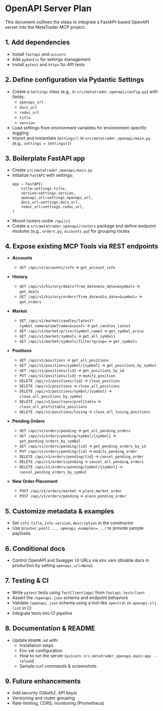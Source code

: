 # OpenAPI Server Plan

This document outlines the steps to integrate a FastAPI-based OpenAPI server into the MetaTrader MCP project.

## 1. Add dependencies

- Install `fastapi` and `uvicorn`
- Add `pydantic` for settings management
- Install `pytest` and `httpx` for API tests

## 2. Define configuration via Pydantic Settings

- Create a `Settings` class (e.g., in `src/metatrader_openapi/config.py`) with fields:
  - `openapi_url`
  - `docs_url`
  - `redoc_url`
  - `title`
  - `version`
- Load settings from environment variables for environment-specific toggling
- Import and instantiate `Settings()` in `src/metatrader_openapi/main.py` (e.g., `settings = Settings()`)

## 3. Boilerplate FastAPI app

- Create `src/metatrader_openapi/main.py`
- Initialize `FastAPI` with settings:
  ```python
  app = FastAPI(
      title=settings.title,
      version=settings.version,
      openapi_url=settings.openapi_url,
      docs_url=settings.docs_url,
      redoc_url=settings.redoc_url,
  )
  ```
- Mount routers under `/api/v1`
- Create a `src/metatrader_openapi/routers` package and define endpoint modules (e.g., `orders.py`, `accounts.py`) for grouping routes

## 4. Expose existing MCP Tools via REST endpoints

- **Accounts**
  - `GET /api/v1/accounts/info` → `get_account_info`

- **History**
  - `GET /api/v1/history/deals?from_date=&to_date=&symbol=` → `get_deals`
  - `GET /api/v1/history/orders?from_date=&to_date=&symbol=` → `get_orders`

- **Market**
  - `GET /api/v1/market/candles/latest?symbol_name=&timeframe=&count=` → `get_candles_latest`
  - `GET /api/v1/market/price/{symbol_name}` → `get_symbol_price`
  - `GET /api/v1/market/symbols` → `get_all_symbols`
  - `GET /api/v1/market/symbols/filter?group=` → `get_symbols`

- **Positions**
  - `GET /api/v1/positions` → `get_all_positions`
  - `GET /api/v1/positions/symbol/{symbol}` → `get_positions_by_symbol`
  - `GET /api/v1/positions/{id}` → `get_positions_by_id`
  - `PUT /api/v1/positions/{id}` → `modify_position`
  - `DELETE /api/v1/positions/{id}` → `close_position`
  - `DELETE /api/v1/positions` → `close_all_positions`
  - `DELETE /api/v1/positions/symbol/{symbol}` → `close_all_positions_by_symbol`
  - `DELETE /api/v1/positions/profitable` → `close_all_profittable_positions`
  - `DELETE /api/v1/positions/losing` → `close_all_losing_positions`

- **Pending Orders**
  - `GET /api/v1/orders/pending` → `get_all_pending_orders`
  - `GET /api/v1/orders/pending/symbol/{symbol}` → `get_pending_orders_by_symbol`
  - `GET /api/v1/orders/pending/{id}` → `get_pending_orders_by_id`
  - `PUT /api/v1/orders/pending/{id}` → `modify_pending_order`
  - `DELETE /api/v1/orders/pending/{id}` → `cancel_pending_order`
  - `DELETE /api/v1/orders/pending` → `cancel_all_pending_orders`
  - `DELETE /api/v1/orders/pending/symbol/{symbol}` → `cancel_pending_orders_by_symbol`

- **New Order Placement**
  - `POST /api/v1/orders/market` → `place_market_order`
  - `POST /api/v1/orders/pending` → `place_pending_order`

## 5. Customize metadata & examples

- Set `info.title`, `info.version`, `description` in the constructor
- Use `@router.post(..., openapi_examples=...)` to provide sample payloads

## 6. Conditional docs

- Control OpenAPI and Swagger UI URLs via env vars (disable docs in production by setting `openapi_url=None`)

## 7. Testing & CI

- Write `pytest` tests using `TestClient(app)` from `fastapi.testclient`
- Assert the `/openapi.json` schema and endpoint behaviors
- Validate `/openapi.json` schema using a tool like `spectral` or `openapi-cli lint` in CI
- Integrate tests into CI pipeline

## 8. Documentation & README

- Update `README.md` with:
  - Installation steps
  - Env var configuration
  - How to run the server (`uvicorn src.metatrader_openapi.main:app --reload`)
  - Sample curl commands & screenshots

## 9. Future enhancements

- Add security (OAuth2, API keys)
- Versioning and router grouping
- Rate-limiting, CORS, monitoring (Prometheus)
